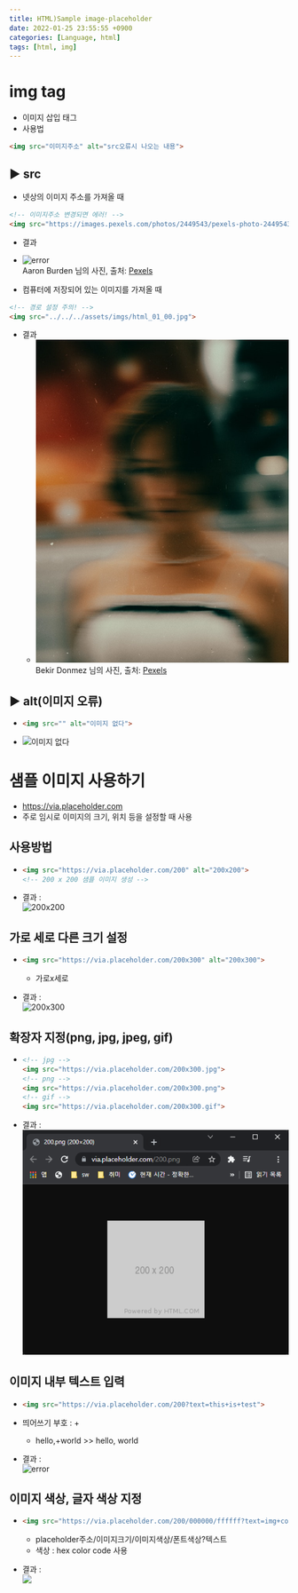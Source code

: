 ```yaml
---
title: HTML)Sample image-placeholder
date: 2022-01-25 23:55:55 +0900
categories: [Language, html]
tags: [html, img]
---
```


# img tag
- 이미지 삽입 태그
- 사용법<br>

```html
<img src="이미지주소" alt="src오류시 나오는 내용">
```

## ▶ src
- 넷상의 이미지 주소를 가져올 때

```html
<!-- 이미지주소 변경되면 에러! -->
<img src="https://images.pexels.com/photos/2449543/pexels-photo-2449543.jpeg?auto=compress&cs=tinysrgb&dpr=2&h=750&w=1260"> 
```

- 결과
 - ![error](https://images.pexels.com/photos/2449543/pexels-photo-2449543.jpeg?auto=compress&cs=tinysrgb&dpr=2&h=750&w=1260)<br>
Aaron Burden 님의 사진, 출처: [Pexels](https://www.pexels.com/ko-kr/photo/2449543/)

- 컴퓨터에 저장되어 있는 이미지를 가져올 때

```html
<!-- 경로 설정 주의! -->
<img src="../../../assets/imgs/html_01_00.jpg">
```

- 결과
  - <img src="../../../assets/imgs/html_01_00.jpg"><br>
Bekir Donmez 님의 사진, 출처: [Pexels](https://www.pexels.com/ko-kr/photo/9995685/)
## ▶ alt(이미지 오류)
- ```html
  <img src="" alt="이미지 없다">
  ```

- ![이미지 없다](../../../assets/imgs/html_01_010.png)

# 샘플 이미지 사용하기
- https://via.placeholder.com
- 주로 임시로 이미지의 크기, 위치 등을 설정할 때 사용

## 사용방법

- ```html
  <img src="https://via.placeholder.com/200" alt="200x200">
  <!-- 200 x 200 샘플 이미지 생성 -->
  ```

- 결과 : <br>
  <img src="https://via.placeholder.com/200" alt="200x200">

## 가로 세로 다른 크기 설정
- ```html
  <img src="https://via.placeholder.com/200x300" alt="200x300">
  ```

  - 가로x세로
- 결과 : <br>
  <img src="https://via.placeholder.com/200x300" alt="200x300">

## 확장자 지정(png, jpg, jpeg, gif)
- ```html
  <!-- jpg -->
  <img src="https://via.placeholder.com/200x300.jpg">
  <!-- png -->
  <img src="https://via.placeholder.com/200x300.png">
  <!-- gif -->
  <img src="https://via.placeholder.com/200x300.gif">
  ```

- 결과 : <br>
  ![02](../../../assets/imgs/html_01_02.png)
## 이미지 내부 텍스트 입력
- ```html
  <img src="https://via.placeholder.com/200?text=this+is+test">
  ```

- 띄어쓰기 부호 : +
  - hello,+world \>> hello, world

- 결과 : <br>
  <img src="https://via.placeholder.com/200?text=this+is+test" alt="error">

## 이미지 색상, 글자 색상 지정
- ```html
  <img src="https://via.placeholder.com/200/000000/ffffff?text=img+color,+txt+color">
  ```

  - placeholder주소/이미지크기/이미지색상/폰트색상?텍스트
  - 색상 : hex color code 사용
- 결과 : <br>
  <img src="https://via.placeholder.com/300x100/000000/ffffff?text=img+color,+txt+color">
